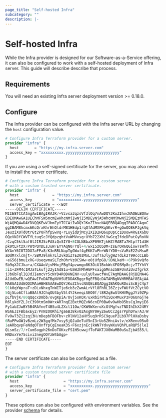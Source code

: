 ```yaml
---
page_title: "Self-hosted Infra"
subcategory: ""
description: |-
---
```


# Self-hosted Infra

While the Infra provider is designed for our Software-as-a-Service offering, it can also be configured to work with a self-hosted deployment of Infra server. This guide will describe describe that process.

## Requirements

You will need an existing Infra server deployment version >= 0.18.0.

## Configure

The Infra provider can be configured with the Infra server URL by changing the `host` configuration value.

```terraform
# Configure Infra Terraform provider for a custom server.
provider "infra" {
  host       = "https://my.infra.server.com"
  access_key = "xxxxxxxxxx.yyyyyyyyyyyyyyyyyyyyyyyy"
}
```

If you are using a self-signed certificate for the server, you may also need to install the server certificate.

```terraform
# Configure Infra Terraform provider for a custom server
# with a custom trusted server certificate.
provider "infra" {
  host               = "https://my.infra.server.com"
  access_key         = "xxxxxxxxxx.yyyyyyyyyyyyyyyyyyyyyyyy"
  server_certificate = <<EOT
-----BEGIN CERTIFICATE-----
MIIE8TCCAtmgAwIBAgIRAJK/+Vzvsa3qzsVf3lOq7nAwDQYJKoZIhvcNAQELBQAw
EDEOMAwGA1UEChMFSW5mcmEwHhcNMjIwNjI5MDEyNjA5WhcNMjMwNjI5MDEzMTA5
WjAQMQ4wDAYDVQQKEwVJbmZyYTCCAiIwDQYJKoZIhvcNAQEBBQADggIPADCCAgoC
ggIBAM8hcmx6KcQrxKhrEhQldrM81HEdp1/qQfAdMXFKqSKvrR+gGwQO8kPJgkVq
JeuziXUTd0trGt2P0FhfpSwVq+rLuyidDjMcyIXID2HQ6upUpCc1Dsow4RGsXGbU
OQeVNJfCWVTfLtuqScJYQdpzghtVuWMVvsg+UYb722XhlYwGcgIfdeDPatGyRoVN
/CzqC5kl5af0tJIRJ5zPASiQvSIY8+8CGLN8baXP09KTjkHZfMABTa7Htpf71d3H
pk0tLFtzX/P8tPQYDLsJuW/EYYAqN0/YQl+4/wxI5zO5DM+zsErOR6QGiow7sHfh
WYAnY6I8T2DG7aFPa8/K3nRRLNapTgGWuf4gEKK7uPh+WNfYD0+sVaMiE2ZsMswE
aDdM7xlcmjt+/SBMJ9lmk7Ll2vkQiZTE20zMoL/JufTaJlygWZTdLk2T99ccCLBb
+eG56jbmu1xRG+UseqvmaSLTzhOhrVzOCSWw+o0jUfpGO/9DNLkeM++6P9k9vQfo
Sb9qXJCJka+a/CXAAoVjvMHxjFBgY4pzwmgo8K3OiU1BxkWcXFOSMp8cjzT7YhVY
3i1+ZFM4c1MJaTLkufj22yIAd81u+UaW3hMhHGPFsaigGMnazSBFUnAiUvZfgrkX
jJb6bFqlIQJdJIemcVr5cNYD4R0DHNENV+uulyUlwwcfWvE7AgMBAAGjRjBEMA4G
A1UdDwEB/wQEAwIFoDATBgNVHSUEDDAKBggrBgEFBQcDATAMBgNVHRMBAf8EAjAA
MA8GA1UdEQQIMAaHBH8AAAEwDQYJKoZIhvcNAQELBQADggIBAKQuRDoiScBjC4p7
91k0qYWpraT+zDLvNhxgTnWITje6cb3zZwmALrVfl8FhRLI6ZzjvFWUfVtZCytVO
5Gj5Lo6CflaB8Al9JChqOU4byV5l4YJkeeqiSEO0f/l8R2q8wStKHVMggJYi9ZPp
pLfbVjK/80qQqcxDmbb/ovgKpiA/Ovj5oKOX/uxRbirPhISQx4MuxPzFO6UnGjTe
R6lykdfZLJcC390tmSm0WrxAR7nqE2BxtMQZvN6cnEP0Bw0vOwHbO5bsCgJmyjE6
Fy1abZJwBY5B4RAYneT4BSu4LZXcl11Ow/CKW9WXeroXcOtMgfvzTNDIhIhXJ4RY
WSAEJzFBbaxEy2/PnNzOORhi7ga6B38kv02AsgNY0HyZ6wUCc2gsrPphDYw/A3/W
FvOw73Zj2zqj3H/mDepbFBOFbv+zRlNV12aHY5uq9rRSC9gueP2Lb97PlHXaDsby
6RuPPwGW1vBzmLz2W3gqfMx7xsy5jQJaUeTuV5nI3rUo5ZHniAvlv/eXRenu95u0
1eARbqvpFeNdqOTUnfYpCgEneaK3S+F6xzjnEcjkWN7YdvyWXuVQhPLaRQP5jleI
QLsmSz/7/rCumSogph26nDoTOKxzFS1H5cwwjfToFAKTJX0WaMB0uSuZjbAS55/L
HNDoxYe7Scivi3negOOYzW4bAgp+
-----END CERTIFICATE-----
EOT
}
```

The server certificate can also be configured as a file.

```terraform
# Configure Infra Terraform provider for a custom server
# with a custom trusted server certificate file
provider "infra" {
  host                    = "https://my.infra.server.com"
  access_key              = "xxxxxxxxxx.yyyyyyyyyyyyyyyyyyyyyyyy"
  server_certificate_file = "cert.pem"
}
```

These options can also be configured with environment variables. See the provider [schema](#schema) for details.
